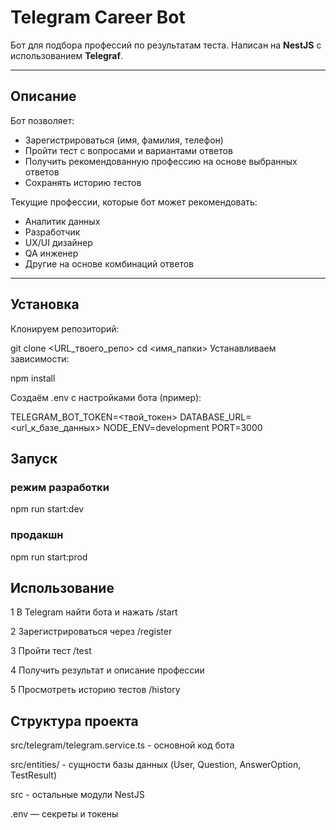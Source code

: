 # Telegram Career Bot

Бот для подбора профессий по результатам теста. Написан на **NestJS** с использованием **Telegraf**.

---

## Описание

Бот позволяет:
- Зарегистрироваться (имя, фамилия, телефон)
- Пройти тест с вопросами и вариантами ответов
- Получить рекомендованную профессию на основе выбранных ответов
- Сохранять историю тестов

Текущие профессии, которые бот может рекомендовать:
- Аналитик данных
- Разработчик
- UX/UI дизайнер
- QA инженер
- Другие на основе комбинаций ответов

---

## Установка

Клонируем репозиторий:

git clone <URL_твоего_репо>
cd <имя_папки>
Устанавливаем зависимости:

npm install

Создаём .env с настройками бота (пример):

TELEGRAM_BOT_TOKEN=<твой_токен>
DATABASE_URL=<url_к_базе_данных>
NODE_ENV=development
PORT=3000

## Запуск

### режим разработки
npm run start:dev

### продакшн
npm run start:prod

## Использование
  1 В Telegram найти бота и нажать /start

  2 Зарегистрироваться через /register

  3 Пройти тест /test

  4 Получить результат и описание профессии

  5 Просмотреть историю тестов /history

## Структура проекта

src/telegram/telegram.service.ts - основной код бота

src/entities/ - сущности базы данных (User, Question, AnswerOption, TestResult)

src - остальные модули NestJS

.env — секреты и токены

